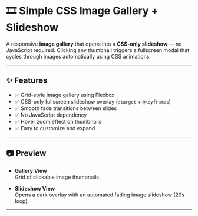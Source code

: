 # 🎞️ Simple CSS Image Gallery + Slideshow

A responsive **image gallery** that opens into a **CSS-only slideshow** — no JavaScript required. Clicking any thumbnail triggers a fullscreen modal that cycles through images automatically using CSS animations.

---

## ✨ Features

- ✅ Grid-style image gallery using Flexbox
- ✅ CSS-only fullscreen slideshow overlay (`:target` + `@keyframes`)
- ✅ Smooth fade transitions between slides
- ✅ No JavaScript dependency
- ✅ Hover zoom effect on thumbnails
- ✅ Easy to customize and expand

---

## 📷 Preview

- **Gallery View**  
  Grid of clickable image thumbnails.

- **Slideshow View**  
  Opens a dark overlay with an automated fading image slideshow (20s loop).

---
